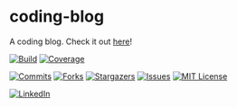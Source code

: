 # coding-blog

A coding blog. Check it out [here](https://wbaldoumas.codes/)!

[![Build][github-checks-shield]][github-checks-url]
[![Coverage][coverage-shield]][coverage-url]

[![Commits][last-commit-shield]][last-commit-url]
[![Forks][forks-shield]][forks-url]
[![Stargazers][stars-shield]][stars-url]
[![Issues][issues-shield]][issues-url]
[![MIT License][license-shield]][license-url]

[![LinkedIn][linkedin-shield]][linkedin-url]

<!-- MARKDOWN LINKS & IMAGES -->
<!-- https://www.markdownguide.org/basic-syntax/#reference-style-links -->
[contributors-shield]: https://img.shields.io/github/contributors/wbaldoumas/coding-blog.svg?style=for-the-badge
[contributors-url]: https://github.com/wbaldoumas/coding-blog/graphs/contributors
[forks-shield]: https://img.shields.io/github/forks/wbaldoumas/coding-blog.svg?style=for-the-badge
[forks-url]: https://github.com/wbaldoumas/coding-blog/network/members
[stars-shield]: https://img.shields.io/github/stars/wbaldoumas/coding-blog.svg?style=for-the-badge
[stars-url]: https://github.com/wbaldoumas/coding-blog/stargazers
[issues-shield]: https://img.shields.io/github/issues/wbaldoumas/coding-blog.svg?style=for-the-badge
[issues-url]: https://github.com/wbaldoumas/coding-blog/issues
[license-shield]: https://img.shields.io/github/license/wbaldoumas/coding-blog.svg?style=for-the-badge
[license-url]: https://github.com/wbaldoumas/coding-blog/blob/main/LICENSE
[linkedin-shield]: https://img.shields.io/badge/-LinkedIn-black.svg?style=for-the-badge&logo=linkedin&colorB=555
[linkedin-url]: https://linkedin.com/in/williambaldoumas
[github-checks-shield]: https://img.shields.io/github/checks-status/wbaldoumas/coding-blog/main?style=for-the-badge
[github-checks-url]: https://github.com/wbaldoumas/coding-blog/actions
[coverage-shield]: https://img.shields.io/codecov/c/github/wbaldoumas/coding-blog?style=for-the-badge
[coverage-url]: https://app.codecov.io/gh/wbaldoumas/coding-blog/branch/main
[last-commit-shield]: https://img.shields.io/github/last-commit/wbaldoumas/coding-blog?style=for-the-badge
[last-commit-url]: https://github.com/wbaldoumas/coding-blog/commits/main
